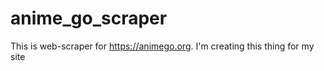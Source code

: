 # anime_go_scraper
This is web-scraper for https://animego.org.
I'm creating this thing for my site
